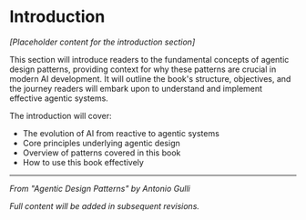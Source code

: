 # Introduction

*[Placeholder content for the introduction section]*

This section will introduce readers to the fundamental concepts of agentic design patterns, providing context for why these patterns are crucial in modern AI development. It will outline the book's structure, objectives, and the journey readers will embark upon to understand and implement effective agentic systems.

The introduction will cover:
- The evolution of AI from reactive to agentic systems
- Core principles underlying agentic design
- Overview of patterns covered in this book
- How to use this book effectively

---

*From "Agentic Design Patterns" by Antonio Gulli*

*Full content will be added in subsequent revisions.*